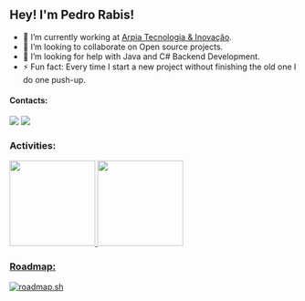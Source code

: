 ## Hey! I'm Pedro Rabis!

- 🔭 I’m currently working at [Arpia Tecnologia & Inovação](https://arpiatecnologia.com.br/).
- 👯 I’m looking to collaborate on Open source projects.
- 🤔 I’m looking for help with Java and C# Backend Development.
- ⚡ Fun fact: Every time I start a new project without finishing the old one I do one push-up.
  
#### Contacts:
<div> 
  <a href = "mailto:rabispedro@gmail.com"><img src="https://img.shields.io/badge/-Gmail-%23333?style=for-the-badge&logo=gmail&logoColor=white" target="_blank"></a>
  <a href="https://www.linkedin.com/in/rabispedro/" target="_blank"><img src="https://img.shields.io/badge/-LinkedIn-%230077B5?style=for-the-badge&logo=linkedin&logoColor=white" target="_blank"></a> 
</div>

### Activities:
<div>
	<a href="https://github.com/rabispedro" />
		<img height="150em" src="https://github-readme-stats.vercel.app/api?username=rabispedro&show_icons=true&theme=dark&include_all_commits=true&count_private=true" />
		<img height="150em" src="https://github-readme-stats.vercel.app/api/top-langs/?username=rabispedro&layout=compact&langs_count=7&theme=dark" />
</div>

### Roadmap:
[![roadmap.sh](https://api.roadmap.sh/v1-badge/tall/649260dad99c9d67318971d1?variant=dark)](https://roadmap.sh)
